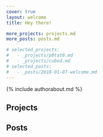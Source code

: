 ```yaml
---
cover: true
layout: welcome
title: Hey there!

more_projects: projects.md
more_posts: posts.md

# selected_projects:
#   - _projects/p0tat0.md
#   - _projects/cubed.md
# selected_posts:
#   - _posts/2018-01-07-welcome.md
---
```


<!--author-->
{% include authorabout.md %}

## Projects
<!--projects-->

## Posts
<!--posts-->
